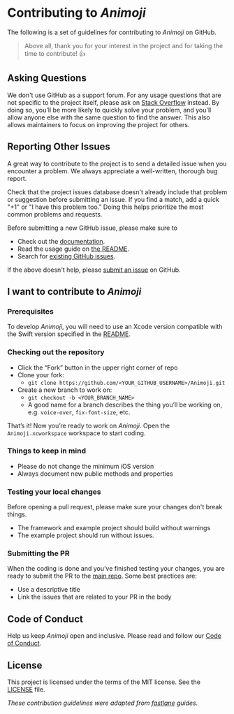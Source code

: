 # Contributing to _Animoji_

The following is a set of guidelines for contributing to _Animoji_ on GitHub.

> Above all, thank you for your interest in the project and for taking the time to contribute! 👍

## Asking Questions

We don't use GitHub as a support forum.
For any usage questions that are not specific to the project itself,
please ask on [Stack Overflow](https://stackoverflow.com) instead.
By doing so, you'll be more likely to quickly solve your problem,
and you'll allow anyone else with the same question to find the answer.
This also allows maintainers to focus on improving the project for others.

## Reporting Other Issues

A great way to contribute to the project
is to send a detailed issue when you encounter a problem.
We always appreciate a well-written, thorough bug report.

Check that the project issues database
doesn't already include that problem or suggestion before submitting an issue.
If you find a match, add a quick "+1" or "I have this problem too."
Doing this helps prioritize the most common problems and requests.

Before submitting a new GitHub issue, please make sure to

- Check out the [documentation](https://github.com/efremidze/Animoji).
- Read the usage guide on [the README](https://github.com/efremidze/Animoji/#usage).
- Search for [existing GitHub issues](https://github.com/efremidze/Animoji/issues).

If the above doesn't help, please [submit an issue](https://github.com/efremidze/Animoji/issues) on GitHub.

## I want to contribute to _Animoji_

### Prerequisites

To develop _Animoji_, you will need to use an Xcode version compatible with the Swift version specified in the [README](https://github.com/efremidze/Animoji/#requirements).

### Checking out the repository

- Click the “Fork” button in the upper right corner of repo
- Clone your fork:
    - `git clone https://github.com/<YOUR_GITHUB_USERNAME>/Animoji.git`
- Create a new branch to work on:
    - `git checkout -b <YOUR_BRANCH_NAME>`
    - A good name for a branch describes the thing you’ll be working on, e.g. `voice-over`, `fix-font-size`, etc.

That’s it! Now you’re ready to work on _Animoji_. Open the `Animoji.xcworkspace` workspace to start coding.

### Things to keep in mind

- Please do not change the minimum iOS version
- Always document new public methods and properties

### Testing your local changes

Before opening a pull request, please make sure your changes don't break things.

- The framework and example project should build without warnings
- The example project should run without issues.

### Submitting the PR

When the coding is done and you’ve finished testing your changes, you are ready to submit the PR to the [main repo](https://github.com/efremidze/Animoji). Some best practices are:

- Use a descriptive title
- Link the issues that are related to your PR in the body

## Code of Conduct

Help us keep _Animoji_ open and inclusive. Please read and follow our [Code of Conduct](CODE_OF_CONDUCT.md).

## License

This project is licensed under the terms of the MIT license. See the [LICENSE](LICENSE) file.

_These contribution guidelines were adapted from [_fastlane_](https://github.com/fastlane/fastlane) guides._
